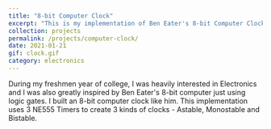 ```yaml
---
title: "8-bit Computer Clock"
excerpt: "This is my implementation of Ben Eater's 8-bit Computer Clock"
collection: projects
permalink: /projects/computer-clock/
date: 2021-01-21
gif: clock.gif
category: electronics
---
```


During my freshmen year of college, I was heavily interested in Electronics and I was also greatly inspired by Ben Eater's 8-bit computer just using logic gates. I built an 8-bit computer clock like him. This implementation uses 3 NE555 Timers to create 3 kinds of clocks - Astable, Monostable and Bistable. 
